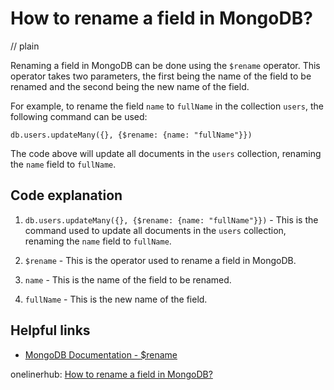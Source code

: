 # How to rename a field in MongoDB?
// plain

Renaming a field in MongoDB can be done using the `$rename` operator. This operator takes two parameters, the first being the name of the field to be renamed and the second being the new name of the field.

For example, to rename the field `name` to `fullName` in the collection `users`, the following command can be used:
```
db.users.updateMany({}, {$rename: {name: "fullName"}})
```

The code above will update all documents in the `users` collection, renaming the `name` field to `fullName`.

## Code explanation


1. `db.users.updateMany({}, {$rename: {name: "fullName"}})` - This is the command used to update all documents in the `users` collection, renaming the `name` field to `fullName`.

2. `$rename` - This is the operator used to rename a field in MongoDB.

3. `name` - This is the name of the field to be renamed.

4. `fullName` - This is the new name of the field.

## Helpful links

- [MongoDB Documentation - $rename](https://docs.mongodb.com/manual/reference/operator/update/rename/)

onelinerhub: [How to rename a field in MongoDB?](https://onelinerhub.com/mongodb/how-to-rename-a-field-in-mongodb)